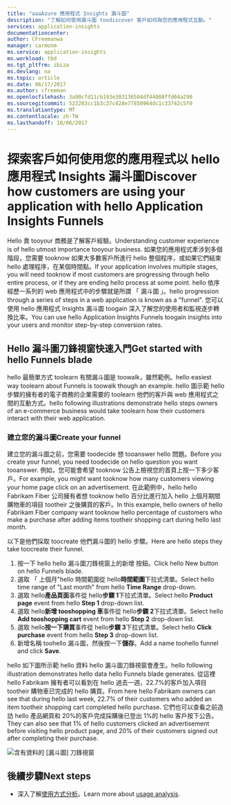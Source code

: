 ```yaml
---
title: "aaaAzure 應用程式 Insights 漏斗圖"
description: "了解如何使用漏斗圖 toodiscover 客戶如何與您的應用程式互動。"
services: application-insights
documentationcenter: 
author: CFreemanwa
manager: carmonm
ms.service: application-insights
ms.workload: tbd
ms.tgt_pltfrm: ibiza
ms.devlang: na
ms.topic: article
ms.date: 06/17/2017
ms.author: cfreeman
ms.openlocfilehash: 3a90cfd11cb193e303136504df44008ffd04a290
ms.sourcegitcommit: 523283cc1b3c37c428e77850964dc1c33742c5f0
ms.translationtype: MT
ms.contentlocale: zh-TW
ms.lasthandoff: 10/06/2017
---
```

# <a name="discover-how-customers-are-using-your-application-with-hello-application-insights-funnels"></a><span data-ttu-id="ccd17-103">探索客戶如何使用您的應用程式以 hello 應用程式 Insights 漏斗圖</span><span class="sxs-lookup"><span data-stu-id="ccd17-103">Discover how customers are using your application with hello Application Insights Funnels</span></span>

<span data-ttu-id="ccd17-104">Hello 責 tooyour 商務是了解客戶經驗。</span><span class="sxs-lookup"><span data-stu-id="ccd17-104">Understanding customer experience is of hello utmost importance tooyour business.</span></span> <span data-ttu-id="ccd17-105">如果您的應用程式牽涉到多個階段，您需要 tooknow 如果大多數客戶所進行 hello 整個程序，或如果它們結束 hello 處理程序，在某個時間點。</span><span class="sxs-lookup"><span data-stu-id="ccd17-105">If your application involves multiple stages, you will need tooknow if most customers are progressing through hello entire process, or if they are ending hello process at some point.</span></span> <span data-ttu-id="ccd17-106">hello 依序經歷一系列的 web 應用程式中的步驟就是所謂 「 漏斗圖 」。</span><span class="sxs-lookup"><span data-stu-id="ccd17-106">hello progression through a series of steps in a web application is known as a "funnel".</span></span> <span data-ttu-id="ccd17-107">您可以使用 hello 應用程式 Insights 漏斗圖 toogain 深入了解您的使用者和監視逐步轉換比率。</span><span class="sxs-lookup"><span data-stu-id="ccd17-107">You can use hello Application Insights Funnels toogain insights into your users and monitor step-by-step conversion rates.</span></span> 

## <a name="get-started-with-hello-funnels-blade"></a><span data-ttu-id="ccd17-108">Hello 漏斗圖刀鋒視窗快速入門</span><span class="sxs-lookup"><span data-stu-id="ccd17-108">Get started with hello Funnels blade</span></span>
<span data-ttu-id="ccd17-109">hello 最簡單方式 toolearn 有關漏斗圖是 toowalk，雖然範例。</span><span class="sxs-lookup"><span data-stu-id="ccd17-109">hello easiest way toolearn about Funnels is toowalk though an example.</span></span> <span data-ttu-id="ccd17-110">hello 圖示範 hello 步驟的擁有者的電子商務的企業需要的 toolearn 他們的客戶與 web 應用程式之間的互動方式。</span><span class="sxs-lookup"><span data-stu-id="ccd17-110">hello following illustrations demonstrate hello steps owners of an e-commerce business would take toolearn how their customers interact with their web application.</span></span>  

### <a name="create-your-funnel"></a><span data-ttu-id="ccd17-111">建立您的漏斗圖</span><span class="sxs-lookup"><span data-stu-id="ccd17-111">Create your funnel</span></span>
<span data-ttu-id="ccd17-112">建立您的漏斗圖之前，您需要 toodecide 想 tooanswer hello 問題。</span><span class="sxs-lookup"><span data-stu-id="ccd17-112">Before you create your funnel, you need toodecide on hello question you want tooanswer.</span></span> <span data-ttu-id="ccd17-113">例如，您可能會希望 tooknow 公告上檢視您的首頁上按一下多少客戶。</span><span class="sxs-lookup"><span data-stu-id="ccd17-113">For example, you might want tooknow how many customers viewing your home page click on an advertisement.</span></span> <span data-ttu-id="ccd17-114">在此範例中，hello hello Fabrikam Fiber 公司擁有者想 tooknow hello 百分比進行加入 hello 上個月期間購物車的項目 tootheir 之後購買的客戶。</span><span class="sxs-lookup"><span data-stu-id="ccd17-114">In this example, hello owners of hello Fabrikam Fiber company want tooknow hello percentage of customers who make a purchase after adding items tootheir shopping cart during hello last month.</span></span>

<span data-ttu-id="ccd17-115">以下是他們採取 toocreate 他們漏斗圖的 hello 步驟。</span><span class="sxs-lookup"><span data-stu-id="ccd17-115">Here are hello steps they take toocreate their funnel.</span></span>

1. <span data-ttu-id="ccd17-116">按一下 hello hello 漏斗圖刀鋒視窗上的新增 按鈕。</span><span class="sxs-lookup"><span data-stu-id="ccd17-116">Click hello New button on hello Funnels blade.</span></span>
1. <span data-ttu-id="ccd17-117">選取 「 上個月"hello 時間範圍從 hello**時間範圍**下拉式清單。</span><span class="sxs-lookup"><span data-stu-id="ccd17-117">Select hello time range of "Last month" from hello **Time Range** drop-down.</span></span> 
1. <span data-ttu-id="ccd17-118">選取 hello**產品頁面**事件從 hello**步驟 1**下拉式清單。</span><span class="sxs-lookup"><span data-stu-id="ccd17-118">Select hello **Product page** event from hello **Step 1** drop-down list.</span></span> 
1. <span data-ttu-id="ccd17-119">選取 hello**新增 tooshopping 車**事件從 hello**步驟 2**下拉式清單。</span><span class="sxs-lookup"><span data-stu-id="ccd17-119">Select hello **Add tooshopping cart** event from hello **Step 2** drop-down list.</span></span>
1. <span data-ttu-id="ccd17-120">選取 hello**按一下購買**事件從 hello**步驟 3**下拉式清單。</span><span class="sxs-lookup"><span data-stu-id="ccd17-120">Select hello **Click purchase** event from hello **Step 3** drop-down list.</span></span>
1. <span data-ttu-id="ccd17-121">新增名稱 toohello 漏斗圖，然後按一下**儲存**。</span><span class="sxs-lookup"><span data-stu-id="ccd17-121">Add a name toohello funnel and click **Save**.</span></span>

<span data-ttu-id="ccd17-122">hello 如下圖所示範 hello 資料 hello 漏斗圖刀鋒視窗會產生。</span><span class="sxs-lookup"><span data-stu-id="ccd17-122">hello following illustration demonstrates hello data hello Funnels blade generates.</span></span> <span data-ttu-id="ccd17-123">從這裡 hello Fabrikam 擁有者可以看到在 hello 過去一週，22.7%的客戶加入項目 tootheir 購物車已完成的 hello 購買。</span><span class="sxs-lookup"><span data-stu-id="ccd17-123">From here hello Fabrikam owners can see that during hello last week, 22.7% of their customers who added an item tootheir shopping cart completed hello purchase.</span></span> <span data-ttu-id="ccd17-124">它們也可以查看之前造訪 hello 產品網頁和 20%的客戶完成採購後已登出 1%的 hello 客戶按下公告。</span><span class="sxs-lookup"><span data-stu-id="ccd17-124">They can also see that 1% of hello customers clicked an advertisement before visiting hello product page, and 20% of their customers signed out after completing their purchase.</span></span>


![含有資料的 [漏斗圖] 刀鋒視窗](./media/app-insights-understand-usage-patterns/funnel1.png)

## <a name="next-steps"></a><span data-ttu-id="ccd17-126">後續步驟</span><span class="sxs-lookup"><span data-stu-id="ccd17-126">Next steps</span></span>
- <span data-ttu-id="ccd17-127">深入了解[使用方式分析](app-insights-usage-overview.md)。</span><span class="sxs-lookup"><span data-stu-id="ccd17-127">Learn more about [usage analysis](app-insights-usage-overview.md).</span></span> 

